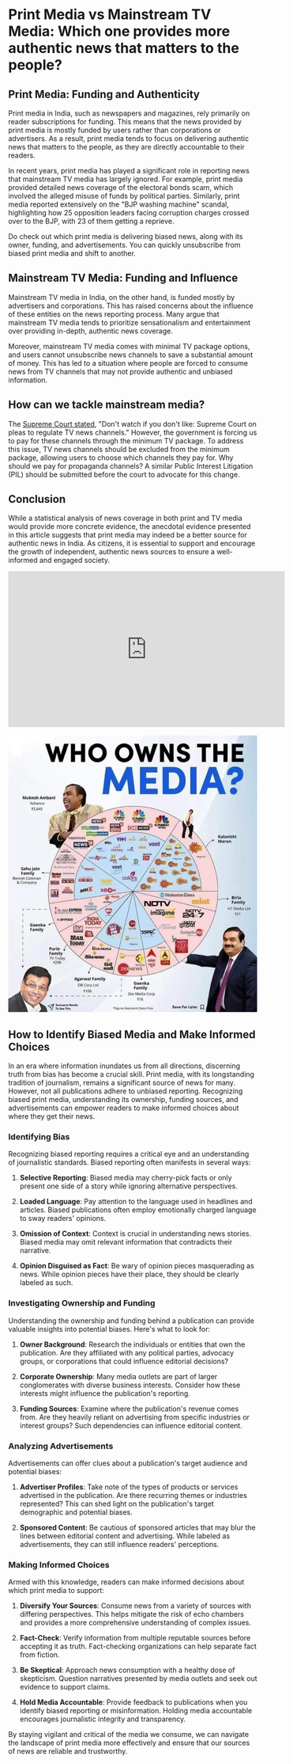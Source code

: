 # Print Media vs Mainstream TV Media: Which one provides more authentic news that matters to the people?


## Print Media: Funding and Authenticity

Print media in India, such as newspapers and magazines, rely primarily on reader subscriptions for funding. This means that the news provided by print media is mostly funded by users rather than corporations or advertisers. As a result, print media tends to focus on delivering authentic news that matters to the people, as they are directly accountable to their readers.

In recent years, print media has played a significant role in reporting news that mainstream TV media has largely ignored. For example, print media provided detailed news coverage of the electoral bonds scam, which involved the alleged misuse of funds by political parties. Similarly, print media reported extensively on the "BJP washing machine" scandal, highlighting how 25 opposition leaders facing corruption charges crossed over to the BJP, with 23 of them getting a reprieve.

Do check out which print media is delivering biased news, along with its owner, funding, and advertisements. You can quickly unsubscribe from biased print media and shift to another.

## Mainstream TV Media: Funding and Influence

Mainstream TV media in India, on the other hand, is funded mostly by advertisers and corporations. This has raised concerns about the influence of these entities on the news reporting process. Many argue that mainstream TV media tends to prioritize sensationalism and entertainment over providing in-depth, authentic news coverage.

Moreover, mainstream TV media comes with minimal TV package options, and users cannot unsubscribe news channels to save a substantial amount of money. This has led to a situation where people are forced to consume news from TV channels that may not provide authentic and unbiased information.

## How can we tackle mainstream media? 

The [Supreme Court stated](https://www.indiatoday.in/law-today/story/supreme-court-on-pleas-regulate-tv-news-channels-media-tribunal-2418224-2023-08-08), "Don't watch if you don't like: Supreme Court on pleas to regulate TV news channels." However, the government is forcing us to pay for these channels through the minimum TV package. To address this issue, TV news channels should be excluded from the minimum package, allowing users to choose which channels they pay for. Why should we pay for propaganda channels? A similar Public Interest Litigation (PIL) should be submitted before the court to advocate for this change.

## Conclusion

While a statistical analysis of news coverage in both print and TV media would provide more concrete evidence, the anecdotal evidence presented in this article suggests that print media may indeed be a better source for authentic news in India. As citizens, it is essential to support and encourage the growth of independent, authentic news sources to ensure a well-informed and engaged society.


<iframe width="560" height="315" src="https://www.youtube.com/embed/nyjuZjF7r6g?si=zSclToWyOVIIFVK7" title="YouTube video player" frameborder="0" allow="accelerometer; autoplay; clipboard-write; encrypted-media; gyroscope; picture-in-picture; web-share" referrerpolicy="strict-origin-when-cross-origin" allowfullscreen></iframe>

![Print media ownership](../image/media_ownership.jpeg)


## How to Identify Biased Media and Make Informed Choices

In an era where information inundates us from all directions, discerning truth from bias has become a crucial skill. Print media, with its longstanding tradition of journalism, remains a significant source of news for many. However, not all publications adhere to unbiased reporting. Recognizing biased print media, understanding its ownership, funding sources, and advertisements can empower readers to make informed choices about where they get their news.

### Identifying Bias

Recognizing biased reporting requires a critical eye and an understanding of journalistic standards. Biased reporting often manifests in several ways:

1. **Selective Reporting**: Biased media may cherry-pick facts or only present one side of a story while ignoring alternative perspectives.

2. **Loaded Language**: Pay attention to the language used in headlines and articles. Biased publications often employ emotionally charged language to sway readers' opinions.

3. **Omission of Context**: Context is crucial in understanding news stories. Biased media may omit relevant information that contradicts their narrative.

4. **Opinion Disguised as Fact**: Be wary of opinion pieces masquerading as news. While opinion pieces have their place, they should be clearly labeled as such.

### Investigating Ownership and Funding

Understanding the ownership and funding behind a publication can provide valuable insights into potential biases. Here's what to look for:

1. **Owner Background**: Research the individuals or entities that own the publication. Are they affiliated with any political parties, advocacy groups, or corporations that could influence editorial decisions?

2. **Corporate Ownership**: Many media outlets are part of larger conglomerates with diverse business interests. Consider how these interests might influence the publication's reporting.

3. **Funding Sources**: Examine where the publication's revenue comes from. Are they heavily reliant on advertising from specific industries or interest groups? Such dependencies can influence editorial content.

### Analyzing Advertisements

Advertisements can offer clues about a publication's target audience and potential biases:

1. **Advertiser Profiles**: Take note of the types of products or services advertised in the publication. Are there recurring themes or industries represented? This can shed light on the publication's target demographic and potential biases.

2. **Sponsored Content**: Be cautious of sponsored articles that may blur the lines between editorial content and advertising. While labeled as advertisements, they can still influence readers' perceptions.

### Making Informed Choices

Armed with this knowledge, readers can make informed decisions about which print media to support:

1. **Diversify Your Sources**: Consume news from a variety of sources with differing perspectives. This helps mitigate the risk of echo chambers and provides a more comprehensive understanding of complex issues.

2. **Fact-Check**: Verify information from multiple reputable sources before accepting it as truth. Fact-checking organizations can help separate fact from fiction.

3. **Be Skeptical**: Approach news consumption with a healthy dose of skepticism. Question narratives presented by media outlets and seek out evidence to support claims.

4. **Hold Media Accountable**: Provide feedback to publications when you identify biased reporting or misinformation. Holding media accountable encourages journalistic integrity and transparency.

By staying vigilant and critical of the media we consume, we can navigate the landscape of print media more effectively and ensure that our sources of news are reliable and trustworthy.
